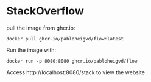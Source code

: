 # StackOverflow

pull the image from ghcr.io:

```shell
docker pull ghcr.io/pabloheigvd/flow:latest
```

Run the image with:

```shell
docker run -p 8080:8080 ghcr.io/pabloheigvd/flow
```

Access http://localhost:8080/stack to view the website